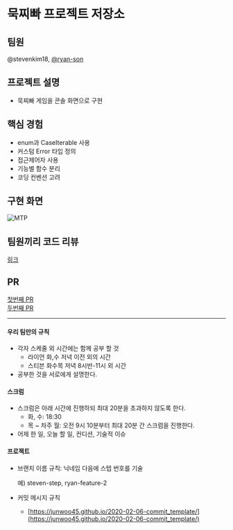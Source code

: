 # 묵찌빠 프로젝트 저장소

## 팀원
@stevenkim18, [@ryan-son](https://github.com/ryan-son)

## 프로젝트 설명
- 묵찌빠 게임을 콘솔 화면으로 구현

## 핵심 경험
- enum과 CaseIterable 사용
- 커스텀 Error 타입 정의
- 접근제어자 사용
- 기능별 함수 분리
- 코딩 컨벤션 고려

## 구현 화면
![MTP](https://user-images.githubusercontent.com/35272802/131084188-3a5f9282-6d5e-4d20-b6a2-791d0a6a20ba.gif)

## 팀원끼리 코드 리뷰
[링크](https://github.com/ryan-son/ios-rock-paper-scissors/pull/1)

## PR
[첫번째 PR](https://github.com/yagom-academy/ios-rock-paper-scissors/pull/33)<br>
[두번째 PR](https://github.com/yagom-academy/ios-rock-paper-scissors/pull/47)


---
#### ****우리 팀만의 규칙****

- 각자 스케줄 외 시간에는 함께 공부 할 것
    - 라이언 화,수 저녁 이전 외의 시간
    - 스티븐 화수목 저녁 8시반-11시 외 시간
- 공부한 것을 서로에게 설명한다.

#### ****스크럼****

- 스크럼은 아래 시간에 진행하되 최대 20분을 초과하지 않도록 한다.
    - 화, 수: 18:30
    - 목 ~ 차주 월: 오전 9시 10분부터 최대 20분 간 스크럼을 진행한다.
- 어제 한 일, 오늘 할 일, 컨디션, 기술적 이슈

#### ****프로젝트****

- 브랜치 이름 규칙: 닉네임 다음에 스텝 번호를 기술

    예) steven-step, ryan-feature-2

- 커밋 메시지 규칙
    - [https://junwoo45.github.io/2020-02-06-commit_template/](https://junwoo45.github.io/2020-02-06-commit_template/)
